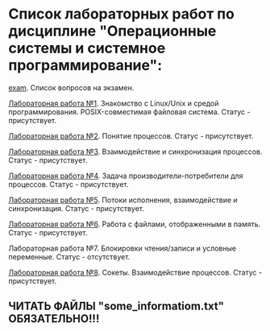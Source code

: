 # Список лабораторных работ по дисциплине "Операционные системы и системное программирование":

[exam](https://github.com/oooNAKooo/BSUIR/tree/main/4%20sem/OSiSP/exam). Список вопросов на экзамен.

[Лабораторная работа №1](https://github.com/oooNAKooo/BSUIR/tree/main/4%20sem/OSiSP/lab_1). Знакомство с Linux/Unix и средой программирования. POSIX-совместимая файловая система. Статус - присутствует.

[Лабораторная работа №2](https://github.com/oooNAKooo/BSUIR/tree/main/4%20sem/OSiSP/lab_2). Понятие процессов. Статус - присутствует.

[Лабораторная работа №3](https://github.com/oooNAKooo/BSUIR/tree/main/4%20sem/OSiSP/lab_3). Взаимодействие и синхронизация процессов. Статус - присутствует.

[Лабораторная работа №4](https://github.com/oooNAKooo/BSUIR/tree/main/4%20sem/OSiSP/lab_4). Задача производители-потребители для процессов. Статус - присутствует.

[Лабораторная работа №5](https://github.com/oooNAKooo/BSUIR/tree/main/4%20sem/OSiSP/lab_5). Потоки исполнения, взаимодействие и синхронизация. Статус - присутствует.

[Лабораторная работа №6](https://github.com/oooNAKooo/BSUIR/tree/main/4%20sem/OSiSP/lab_6). Работа с файлами, отображенными в память. Статус - присутствует.

Лабораторная работа №7. Блокировки чтения/записи и условные переменные. Статус - отсутствует.

[Лабораторная работа №8](https://github.com/oooNAKooo/BSUIR/tree/main/4%20sem/OSiSP/lab_8). Сокеты. Взаимодействие процессов. Статус - присутствует.
##
## ЧИТАТЬ ФАЙЛЫ "some_informatiom.txt" ОБЯЗАТЕЛЬНО!!!
